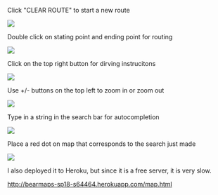Click "CLEAR ROUTE" to start a new route

![](https://media.giphy.com/media/lKgKwuUzl1Opkh0ve8/giphy.gif)

Double click on stating point and ending point for routing

![](https://media.giphy.com/media/SuqQ4Y7CYCjHulRcZW/giphy.gif)

Click on the top right button for dirving instrucitons

![](https://media.giphy.com/media/WFbzptxL31arPelN3O/giphy.gif)

Use +/- buttons on the top left to zoom in or zoom out

![](https://media.giphy.com/media/CeNAJPGCcXH696WCYk/giphy.gif)

Type in a string in the search bar for autocompletion

![](https://media.giphy.com/media/27HMEPwVBxnZNukAps/giphy.gif)

Place a red dot on map that corresponds to the search just made

![](https://media.giphy.com/media/y1N20NLduCJEuoQWM1/giphy.gif)

I also deployed it to Heroku, but since it is a free server, it is very slow.

http://bearmaps-sp18-s64464.herokuapp.com/map.html
